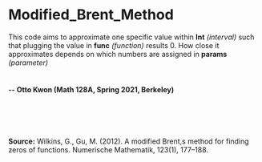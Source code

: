 # Modified_Brent_Method

This code aims to approximate one specific value within **Int** *(interval)* such that plugging the value in **func** *(function)* results 0. 
How close it approximates depends on which numbers are assigned in **params** *(parameter)*
<br></br>
#### -- Otto Kwon (Math 128A, Spring 2021, Berkeley)
<br></br>
<br></br>
**Source:** Wilkins, G., Gu, M. (2012). A modified Brent,s method for finding zeros of functions. Numerische Mathematik, 123(1), 177–188.


